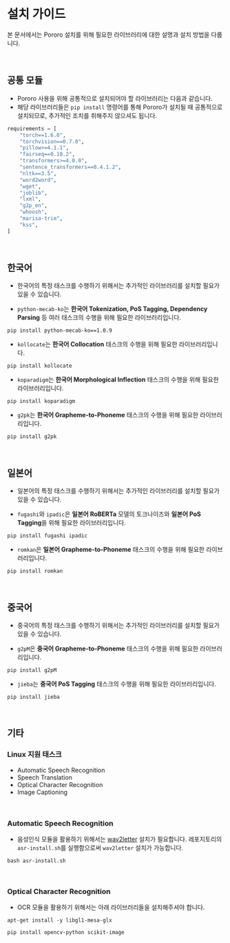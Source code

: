 # 설치 가이드

본 문서에서는 Pororo 설치를 위해 필요한 라이브러리에 대한 설명과 설치 방법을 다룹니다.

<br>

## 공통 모듈

- Pororo 사용을 위해 공통적으로 설치되어야 할 라이브러리는 다음과 같습니다.
- 해당 라이브러리들은 `pip install` 명령어를 통해 Pororo가 설치될 때 공통적으로 설치되므로, 추가적인 조치를 취해주지 않으셔도 됩니다.

```python
requirements = [
    "torch==1.6.0",
    "torchvision==0.7.0",
    "pillow>=4.1.1",
    "fairseq==0.10.2",
    "transformers>=4.0.0",
    "sentence_transformers==0.4.1.2",
    "nltk==3.5",
    "word2word",
    "wget",
    "joblib",
    "lxml",
    "g2p_en",
    "whoosh",
    "marisa-trie",
    "kss",
]
```

<br>

## 한국어

- 한국어의 특정 태스크를 수행하기 위해서는 추가적인 라이브러리를 설치할 필요가 있을 수 있습니다.

- `python-mecab-ko`는 **한국어 Tokenization, PoS Tagging, Dependency Parsing** 등 여러 태스크의 수행을 위해 필요한 라이브러리입니다.

```console
pip install python-mecab-ko==1.0.9
```

- `kollocate`는 **한국어 Collocation** 태스크의 수행을 위해 필요한 라이브러리입니다.

```console
pip install kollocate
```

- `koparadigm`는 **한국어 Morphological Inflection** 태스크의 수행을 위해 필요한 라이브러리입니다.

```console
pip install koparadigm
```

- `g2pk`는 **한국어 Grapheme-to-Phoneme** 태스크의 수행을 위해 필요한 라이브러리입니다.

```console
pip install g2pk
```

<br>

## 일본어

- 일본어의 특정 태스크를 수행하기 위해서는 추가적인 라이브러리를 설치할 필요가 있을 수 있습니다.

- `fugashi`와 `ipadic`은 **일본어 RoBERTa** 모델의 토크나이즈와 **일본어 PoS Tagging**을 위해 필요한 라이브러리입니다.

```console
pip install fugashi ipadic
```

- `romkan`은 **일본어 Grapheme-to-Phoneme** 태스크의 수행을 위해 필요한 라이브러리입니다.

```console
pip install romkan
```

<br>

## 중국어

- 중국어의 특정 태스크를 수행하기 위해서는 추가적인 라이브러리를 설치할 필요가 있을 수 있습니다.

- `g2pM`은 **중국어 Grapheme-to-Phoneme** 태스크의 수행을 위해 필요한 라이브러리입니다.

```console
pip install g2pM
```

- `jieba`는 **중국어 PoS Tagging** 태스크의 수행을 위해 필요한 라이브러리입니다.

```console
pip install jieba
```

<br>

## 기타

### Linux 지원 태스크

- Automatic Speech Recognition
- Speech Translation
- Optical Character Recognition
- Image Captioning

<br>

### Automatic Speech Recognition
  
- 음성인식 모듈을 활용하기 위해서는 [wav2letter](https://github.com/facebookresearch/wav2letter) 설치가 필요합니다. 레포지토리의 `asr-install.sh`를 실행함으로써 `wav2letter` 설치가 가능합니다.

```console
bash asr-install.sh
```

<br>

### Optical Character Recognition

- OCR 모듈을 활용하기 위해서는 아래 라이브러리들을 설치해주셔야 합니다.

```console
apt-get install -y libgl1-mesa-glx
```

```console
pip install opencv-python scikit-image
```